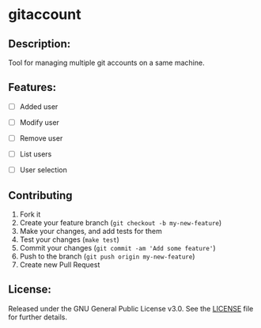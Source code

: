 # gitaccount

Description:
-----------

Tool for managing multiple git accounts on a same machine.

Features:
--------
- [ ] Added user
- [ ] Modify user
- [ ] Remove user
- [ ] List users
- [ ] User selection


## Contributing

1. Fork it
2. Create your feature branch (`git checkout -b my-new-feature`)
3. Make your changes, and add tests for them
4. Test your changes (`make test`)
5. Commit your changes (`git commit -am 'Add some feature'`)
6. Push to the branch (`git push origin my-new-feature`)
7. Create new Pull Request



License:
-------
Released under the GNU General Public License v3.0.  See the [LICENSE][license] file for further details.

[license]: https://github.com/inlag/gitaccount/blob/main/LICENSE
